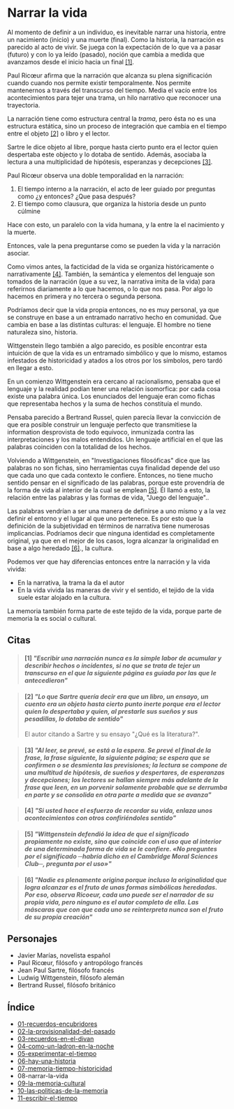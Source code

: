 # Narrar la vida
Al momento de definir a un individuo, es inevitable narrar una historia, entre un nacimiento (inicio) y una muerte (final). Como la historia, la narración es parecido al acto de vivir. Se juega con la expectación de lo que va a pasar (futuro) y con lo ya leído (pasado), noción que cambia a medida que avanzamos desde el inicio hacia un final [\[1\]](#1-escribir-una-narraci%C3%B3n-nunca-es-la-simple-labor-de-acumular-y-describir-hechos-o-incidentes-si-no-que-se-trata-de-tejer-un-transcurso-en-el-que-la-siguiente-p%C3%A1gina-es-guiada-por-las-que-le-antecedieron).

Paul Ricœur afirma que la narración que alcanza su plena significación cuando cuando nos permite existir temporalmente. Nos permite mantenernos a través del transcurso del tiempo. Media el vacío entre los acontecimientos para tejer una trama, un hilo narrativo que reconocer una trayectoria.

La narración tiene como estructura central la _trama_, pero ésta no es una estructura estática, sino un proceso de integración que cambia en el tiempo entre el objeto [\[2\]](#2-lo-que-sartre-quer%C3%ADa-decir-era-que-un-libro-un-ensayo-un-cuento-era-un-objeto-hasta-cierto-punto-interte-porque-era-el-lector-quien-lo-despertaba-y-quien-al-prestarle-sus-sue%C3%B1os-y-sus-pesadillas-lo-dotaba-de-sentido) o libro y el lector.

Sartre le dice objeto al libre, porque hasta cierto punto era el lector quien despertaba este objecto y lo dotaba de sentido. Además, asociaba la lectura a una multiplicidad de hipótesis, esperanzas y decepciones [\[3\]](#3-al-leer-se-prev%C3%A9-se-est%C3%A1-a-la-espera-se-prev%C3%A9-el-final-de-la-frase-la-frase-siguiente-la-siguiente-p%C3%A1gina-se-espera-que-se-confirmen-o-se-desmienta-las-previsiones-la-lectura-se-compone-de-una-multitud-de-hip%C3%B3tesis-de-sue%C3%B1os-y-despertares-de-esperanzas-y-decepciones-los-lectores-se-hallan-siempre-m%C3%A1s-adelante-de-la-frase-que-leen-en-un-porvenir-solamente-probable-que-se-derrumba-en-parte-y-se-consolida-en-otra-parte-a-medida-que-se-avanza).

Paul Ricœur observa una doble temporalidad en la narración:
1. El tiempo interno a la narración, el acto de leer guiado por preguntas como ¿y entonces? ¿Que pasa después?
2. El tiempo como clausura, que organiza la historia desde un punto cúlmine

Hace con esto, un paralelo con la vida humana, y la entre la el nacimiento y la muerte.

Entonces, vale la pena preguntarse como se pueden la vida y la narración asociar.

Como vimos antes, la facticidad de la vida se organiza históricamente o narrativamente  [\[4\]](#4-si-usted-hace-el-esfuerzo-de-recordar-su-vida-enlaza-unos-acontecimientos-con-otros-confiri%C3%A9ndoles-sentido). También, la semántica y elementos del lenguaje son tomados de la narración (que a su vez, la narrativa imita de la vida) para referirnos diariamente a lo que hacemos, o lo que nos pasa. Por algo lo hacemos en primera y no tercera o segunda persona. 

Podríamos decir que la vida propia entonces, no es muy personal, ya que se construye en base a un entramado narrativo hecho en comunidad. Que cambia en base a las distintas culturas: el lenguaje. El hombre no tiene naturaleza sino, historia.

Wittgenstein llego también a algo parecido, es posible encontrar esta intuición de que la vida es un entramado simbólico y que lo mismo, estamos infestados de historicidad y atados a los otros por los símbolos, pero tardó en llegar a esto.

En un comienzo Wittgenstein era cercano al racionalismo, pensaba que el lenguaje y la realidad podían tener una relación isomorfica: por cada cosa existe una palabra única. Los enunciados del lenguaje eran como fichas que representaba hechos y la suma de hechos constituía el mundo.

Pensaba parecido a Bertrand Russel, quien parecía llevar la convicción de que era posible construir un lenguaje perfecto que transmitiese la information desprovista de todo equivoco, inmunizada contra las interpretaciones y los malos entendidos. Un lenguaje artificial en el que las palabras coinciden con la totalidad de los hechos.

Volviendo a Wittgenstein, en "Investigaciones filosóficas" dice que las palabras no son fichas, sino herramientas cuya finalidad depende del uso que cada uno que cada contexto le confiere. Entonces, no tiene mucho sentido pensar en el significado de las palabras, porque este provendría de la forma de vida al interior de la cual se emplean [\[5\]](#5-wittgenstein-defendi%C3%B3-la-idea-de-que-el-significado-propiamente-no-existe-sino-que-coincide-con-el-uso-que-al-interior-de-una-determinada-forma-de-vida-se-le-confiere-no-preguntes-por-el-significado-habr%C3%ADa-dicho-en-el-cambridge-moral-sciences-club-pregunta-por-el-uso). Él llamó a esto, la relación entre las palabras y las formas de vida, "Juego del lenguaje"..

Las palabras vendrían a ser una manera de definirse a uno mísmo y a la vez definir el entorno y el lugar al que uno pertenece. Es por esto que la definición de la subjetividad en términos de narrativa tiene numerosas implicancias. Podríamos decir que ninguna identidad es completamente original, ya que en el mejor de los casos, logra alcanzar la originalidad en base a algo heredado [\[6\]](#6-nadie-es-plenamente-origina-porque-incluso-la-originalidad-que-logra-alcanzar-es-el-fruto-de-unas-formas-simb%C3%B3licas-heredadas-por-eso-observa-ricoeur-cada-uno-puede-ser-el-narrador-de-su-propia-vida-pero-ninguno-es-el-autor-completo-de-ella-las-m%C3%A1scaras-que-con-que-cada-uno-se-reinterpreta-nunca-son-el-fruto-de-su-propia-creaci%C3%B3n)., la cultura.

Podemos ver que hay diferencias entonces entre la narración y la vida vivida:
- En la narrativa, la trama la da el autor
- En la vida vivida las maneras de vivir y el sentido, el tejido de la vida suele estar alojado en la cultura.

La memoria también forma parte de este tejido de la vida, porque parte de memoria la es social o cultural.

<!-- ## Destacados -->

<!-- ### Bertrand Russel y el lenguaje artifical [WIP] -->
<!-- lenguagje artificial que permitiera que las palabras coincidieran con la totalidad los hechos -->

<!-- Las citas sin autor especificado son del autor del libro: Carlos Peña. -->
## Citas

<!-- pág. 136 -->
> #### [1] *"Escribir una narración nunca es la simple labor de acumular y describir hechos o incidentes, si no que se trata de tejer un transcurso en el que la siguiente página es guiada por las que le antecedieron"*


<!-- pág. 137 -->
> #### [2] *"Lo que Sartre quería decir era que un libro, un ensayo, un cuento era un objeto hasta cierto punto inerte porque era el lector quien lo despertaba y quien, al prestarle sus sueños y sus pesadillas, lo dotaba de sentido"*
>
> El autor citando a Sartre y su ensayo "¿Qué es la literatura?".

<!-- pág. 138 -->
> #### [3] *"Al leer, se prevé, se está a la espera. Se prevé el final de la frase, la frase siguiente, la siguiente página; se espera que se confirmen o se desmienta las previsiones; la lectura se compone de una multitud de hipótesis, de sueños y despertares, de esperanzas y decepciones; los lectores se hallan siempre más adelante de la frase que leen, en un porvenir solamente probable que se derrumba en parte y se consolida en otra parte a medida que se avanza"*

<!-- pág. 140 -->
> #### [4] *"Si usted hace el esfuerzo de recordar su vida, enlaza unos acontecimientos con otros confiriéndoles sentido"*

<!-- pág. 142 -->
> #### [5] *"Wittgenstein defendió la idea de que el significado propiamente no existe, sino que coincide con el uso que al interior de una determinada forma de vida se le confiere. «No preguntes por el significado ─habría dicho en el Cambridge Moral Sciences Club─, pregunta por el uso»"*

<!-- pág. 143 -->
> #### [6] *"Nadie es plenamente origina porque incluso la originalidad que logra alcanzar es el fruto de unas formas simbólicas heredadas. Por eso, observa Ricoeur, cada uno puede ser el narrador de su propia vida, pero ninguno es el autor completo de ella. Las máscaras que con que cada uno se reinterpreta nunca son el fruto de su propia creación"*

## Personajes

- Javier Marías, novelista español
- Paul Ricœur, filósofo y antropólogo francés
- Jean Paul Sartre, filósofo francés
- Ludwig Wittgenstein, filósofo alemán
- Bertrand Russel, filósofo británico


## Índice

- [01-recuerdos-encubridores](./01-recuerdos-encubridores.md)
- [02-la-provisionalidad-del-pasado](./02-la-provisionalidad-del-pasado.md)
- [03-recuerdos-en-el-divan](./03-recuerdos-en-el-divan.md)
- [04-como-un-ladron-en-la-noche](./04-como-un-ladron-en-la-noche.md)
- [05-experimentar-el-tiempo](./05-experimentar-el-tiempo.md)
- [06-hay-una-historia](./06-hay-una-historia.md)
- [07-memoria-tiempo-historicidad](./07-memoria-tiempo-historicidad.md)
- 08-narrar-la-vida
- [09-la-memoria-cultural](./09-la-memoria-cultural.md)
- [10-las-politicas-de-la-memoria](./10-las-politicas-de-la-memoria.md)
- [11-escribir-el-tiempo](./11-escribir-el-tiempo.md)
